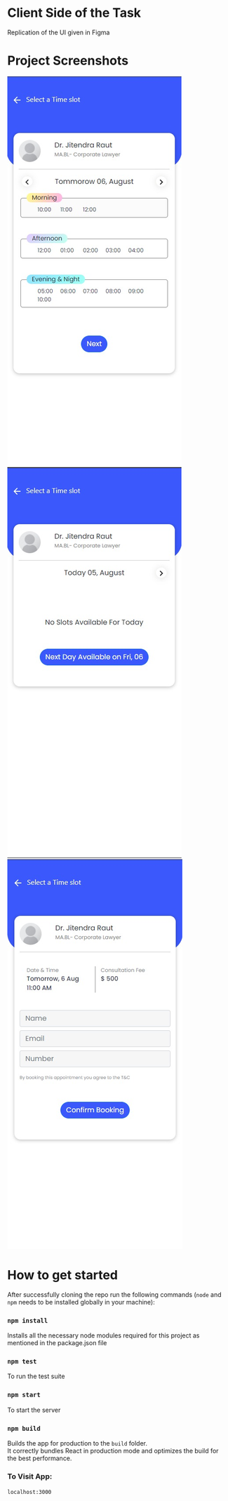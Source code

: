# Client Side of the Task
Replication of the UI given in Figma

# Project Screenshots

![Page 1](/public/assets/image1.jpeg?raw=true "Page 1")
![Page 2](/public/assets/image2.jpeg?raw=true "Page 2")
![Page 3](/public/assets/image3.jpeg?raw=true "Page 3")

# How to get started

After successfully cloning the repo run the following commands (`node` and `npm` needs to be installed globally in your machine):

### `npm install`

Installs all the necessary node modules required for this project as mentioned in the package.json file

### `npm test`

To run the test suite

### `npm start`

To start the server

### `npm build`

Builds the app for production to the `build` folder.\
It correctly bundles React in production mode and optimizes the build for the best performance.

### To Visit App:

`localhost:3000`
